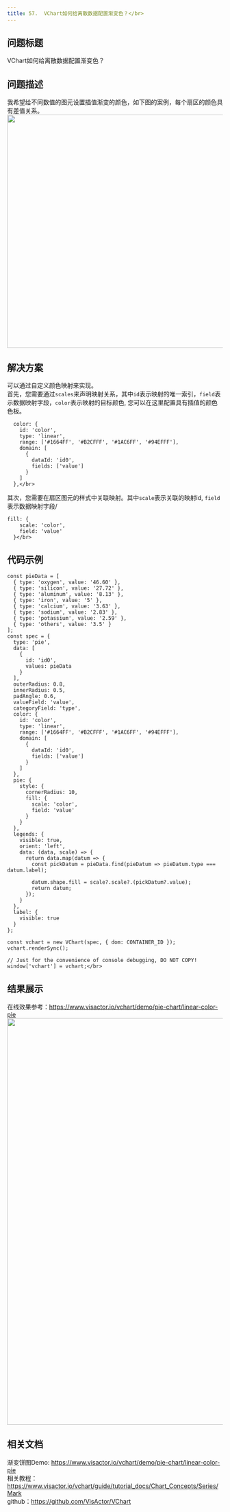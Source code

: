 ```yaml
---
title: 57.  VChart如何给离散数据配置渐变色？</br>
---
```

## 问题标题

VChart如何给离散数据配置渐变色？</br>


## 问题描述

我希望给不同数值的图元设置插值渐变的颜色，如下图的案例，每个扇区的颜色具有差值关系。</br>
<img src='https://cdn.jsdelivr.net/gh/xuanhun/articles/visactor/img/X5g1btud0okjjJxv2rHcNDTLnQc.gif' alt='' width='962' height='544'>



## 解决方案 

可以通过自定义颜色映射来实现。</br>
首先，您需要通过`scales`来声明映射关系，其中`id`表示映射的唯一索引，`field`表示数据映射字段，`color`表示映射的目标颜色, 您可以在这里配置具有插值的颜色色板。</br>
```
  color: {
    id: 'color',
    type: 'linear',
    range: ['#1664FF', '#B2CFFF', '#1AC6FF', '#94EFFF'],
    domain: [
      {
        dataId: 'id0',
        fields: ['value']
      }
    ]
  },</br>
```
其次，您需要在扇区图元的样式中关联映射。其中`scale`表示关联的映射id, `field`表示数据映射字段/</br>
```
fill: {
    scale: 'color',
    field: 'value'
  }</br>
```
## 代码示例  

```
const pieData = [
  { type: 'oxygen', value: '46.60' },
  { type: 'silicon', value: '27.72' },
  { type: 'aluminum', value: '8.13' },
  { type: 'iron', value: '5' },
  { type: 'calcium', value: '3.63' },
  { type: 'sodium', value: '2.83' },
  { type: 'potassium', value: '2.59' },
  { type: 'others', value: '3.5' }
];
const spec = {
  type: 'pie',
  data: [
    {
      id: 'id0',
      values: pieData
    }
  ],
  outerRadius: 0.8,
  innerRadius: 0.5,
  padAngle: 0.6,
  valueField: 'value',
  categoryField: 'type',
  color: {
    id: 'color',
    type: 'linear',
    range: ['#1664FF', '#B2CFFF', '#1AC6FF', '#94EFFF'],
    domain: [
      {
        dataId: 'id0',
        fields: ['value']
      }
    ]
  },
  pie: {
    style: {
      cornerRadius: 10,
      fill: {
        scale: 'color',
        field: 'value'
      }
    }
  },
  legends: {
    visible: true,
    orient: 'left',
    data: (data, scale) => {
      return data.map(datum => {
        const pickDatum = pieData.find(pieDatum => pieDatum.type === datum.label);

        datum.shape.fill = scale?.scale?.(pickDatum?.value);
        return datum;
      });
    }
  },
  label: {
    visible: true
  }
};

const vchart = new VChart(spec, { dom: CONTAINER_ID });
vchart.renderSync();

// Just for the convenience of console debugging, DO NOT COPY!
window['vchart'] = vchart;</br>
```
## 结果展示 

在线效果参考：https://www.visactor.io/vchart/demo/pie-chart/linear-color-pie</br>
<img src='https://cdn.jsdelivr.net/gh/xuanhun/articles/visactor/img/XMOtbhVAmot1MrxyjCaccRHInge.gif' alt='' width='1582' height='949'>



## 相关文档

渐变饼图Demo: https://www.visactor.io/vchart/demo/pie-chart/linear-color-pie</br>
相关教程：https://www.visactor.io/vchart/guide/tutorial_docs/Chart_Concepts/Series/Mark</br>
github：https://github.com/VisActor/VChart</br>



